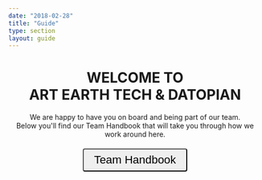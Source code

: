 ```yaml
---
date: "2018-02-28"
title: "Guide"
type: section
layout: guide
---
```

<h1 align="center">WELCOME TO<br> ART EARTH TECH & DATOPIAN</h1>
<p align="center">We are happy to have you on board and being part of our team.<br> Below you'll find our Team Handbook that will take you through how we work around here.</p>
<div style="text-align: center">
<a href="https://handbook.datopian.com/">
<button style="margin-top:6px;margin-bottom:16px;border-radius:4px;font-size:1.6em;padding:8px 20px;">
Team Handbook
</button>
</a>
</div>
